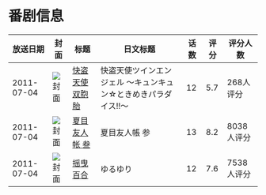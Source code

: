 # 番剧信息

|放送日期|封面|标题|日文标题|话数|评分|评分人数|
|---|---|---|---|---|---|---|
|2011-07-04|![封面](https://lain.bgm.tv/pic/cover/c/44/c7/10761_S1498.jpg)|[快盗天使双胞胎](https://bangumi.tv/subject/10761)|快盗天使ツインエンジェル 〜キュンキュン☆ときめきパラダイス!!〜|12|5.7|268人评分|
|2011-07-04|![封面](https://lain.bgm.tv/pic/cover/c/35/94/12536_8KsS8.jpg)|[夏目友人帐 叁](https://bangumi.tv/subject/12536)|夏目友人帳 参|13|8.2|8038人评分|
|2011-07-04|![封面](https://lain.bgm.tv/pic/cover/c/43/d9/14588_bDB2r.jpg)|[摇曳百合](https://bangumi.tv/subject/14588)|ゆるゆり|12|7.6|7538人评分|

